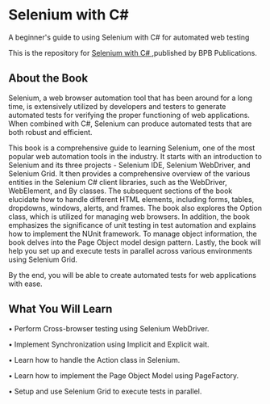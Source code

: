 # Selenium with C#

A beginner's guide to using Selenium with C# for automated web testing

This is the repository for [Selenium with C#
](https://bpbonline.com/products/selenium-with-c?variant=42669864485064),published by BPB Publications. 

## About the Book
Selenium, a web browser automation tool that has been around for a long time, is extensively utilized by developers and testers to generate automated tests for verifying the proper functioning of web applications. When combined with C#, Selenium can produce automated tests that are both robust and efficient.

This book is a comprehensive guide to learning Selenium, one of the most popular web automation tools in the industry. It starts with an introduction to Selenium and its three projects - Selenium IDE, Selenium WebDriver, and Selenium Grid. It then provides a comprehensive overview of the various entities in the Selenium C# client libraries, such as the WebDriver, WebElement, and By classes. The subsequent sections of the book elucidate how to handle different HTML elements, including forms, tables, dropdowns, windows, alerts, and frames. The book also explores the Option class, which is utilized for managing web browsers. In addition, the book emphasizes the significance of unit testing in test automation and explains how to implement the NUnit framework. To manage object information, the book delves into the Page Object model design pattern. Lastly, the book will help you set up and execute tests in parallel across various environments using Selenium Grid.

By the end, you will be able to create automated tests for web applications with ease.

## What You Will Learn
•  Perform Cross-browser testing using Selenium WebDriver.

•  Implement Synchronization using Implicit and Explicit wait.

•  Learn how to handle the Action class in Selenium.

•  Learn how to implement the Page Object Model using PageFactory.

•  Setup and use Selenium Grid to execute tests in parallel.

